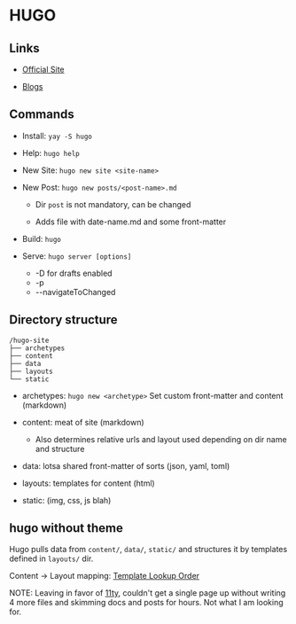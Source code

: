 # HUGO

## Links

- [Official Site](https://www.hugotutorial.com/posts/)

- [Blogs](https://www.hugotutorial.com/posts/)

## Commands

- Install: `yay -S hugo`

- Help: `hugo help`

- New Site: `hugo new site <site-name>`

- New Post: `hugo new posts/<post-name>.md`

  - Dir `post` is not mandatory, can be changed

  - Adds file with date-name.md and some front-matter

- Build: `hugo`

- Serve: `hugo server [options]`
  - -D for drafts enabled
  - -p <port>
  - --navigateToChanged

## Directory structure

```
/hugo-site
├── archetypes
├── content
├── data
├── layouts
└── static
```

- archetypes: `hugo new <archetype>` Set custom front-matter and content (markdown)

- content: meat of site (markdown)

  - Also determines relative urls and layout used depending on dir name and structure

- data: lotsa shared front-matter of sorts (json, yaml, toml)

- layouts: templates for content (html)

- static: (img, css, js blah)

## hugo without theme

Hugo pulls data from `content/`, `data/`, `static/` and structures it by templates defined in `layouts/` dir.

Content -> Layout mapping: [Template Lookup Order](https://gohugo.io/templates/lookup-order/)

NOTE: Leaving in favor of [11ty](./11ty.md), couldn't get a single page up without writing 4 more files and skimming docs and posts for hours. Not what I am looking for.
